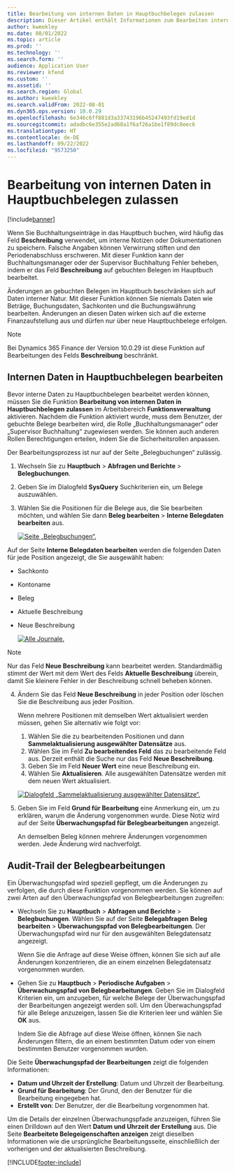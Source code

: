 ```yaml
---
title: Bearbeitung von internen Daten in Hauptbuchbelegen zulassen
description: Dieser Artikel enthält Informationen zum Bearbeiten interner Daten auf Hauptbuchbelegen.
author: kweekley
ms.date: 08/01/2022
ms.topic: article
ms.prod: ''
ms.technology: ''
ms.search.form: ''
audience: Application User
ms.reviewer: kfend
ms.custom: ''
ms.assetid: ''
ms.search.region: Global
ms.author: kweekley
ms.search.validFrom: 2022-08-01
ms.dyn365.ops.version: 10.0.29
ms.openlocfilehash: 6e346c6ff881d3a33743196b45247493fd19ed1d
ms.sourcegitcommit: adadbc6e355e2ad68a1f6af26a1be1f89dc8eec6
ms.translationtype: HT
ms.contentlocale: de-DE
ms.lasthandoff: 09/22/2022
ms.locfileid: "9573250"
---
```

# <a name="allow-edits-to-internal-data-on-general-ledger-vouchers"></a>Bearbeitung von internen Daten in Hauptbuchbelegen zulassen

[!include[banner](../includes/banner.md)]


Wenn Sie Buchhaltungseinträge in das Hauptbuch buchen, wird häufig das Feld **Beschreibung** verwendet, um interne Notizen oder Dokumentationen zu speichern. Falsche Angaben können Verwirrung stiften und den Periodenabschluss erschweren. Mit dieser Funktion kann der Buchhaltungsmanager oder der Supervisor Buchhaltung Fehler beheben, indem er das Feld **Beschreibung** auf gebuchten Belegen im Hauptbuch bearbeitet.

Änderungen an gebuchten Belegen im Hauptbuch beschränken sich auf Daten interner Natur. Mit dieser Funktion können Sie niemals Daten wie Beträge, Buchungsdaten, Sachkonten und die Buchungswährung bearbeiten. Änderungen an diesen Daten wirken sich auf die externe Finanzaufstellung aus und dürfen nur über neue Hauptbuchbelege erfolgen.

> [!NOTE]
> Bei Dynamics 365 Finance der Version 10.0.29 ist diese Funktion auf Bearbeitungen des Felds **Beschreibung** beschränkt.

## <a name="edit-internal-data-on-general-ledger-vouchers"></a>Internen Daten in Hauptbuchbelegen bearbeiten

Bevor interne Daten zu Hauptbuchbelegen bearbeitet werden können, müssen Sie die Funktion **Bearbeitung von internen Daten in Hauptbuchbelegen zulassen** im Arbeitsbereich **Funktionsverwaltung** aktivieren.
Nachdem die Funktion aktiviert wurde, muss dem Benutzer, der gebuchte Belege bearbeiten wird, die Rolle „Buchhaltungsmanager“ oder „Supervisor Buchhaltung“ zugewiesen werden. Sie können auch anderen Rollen Berechtigungen erteilen, indem Sie die Sicherheitsrollen anpassen.

Der Bearbeitungsprozess ist nur auf der Seite „Belegbuchungen“ zulässig.

1. Wechseln Sie zu **Hauptbuch** > **Abfragen und Berichte** > **Belegbuchungen**.
2. Geben Sie im Dialogfeld **SysQuery** Suchkriterien ein, um Belege auszuwählen.
3. Wählen Sie die Positionen für die Belege aus, die Sie bearbeiten möchten, und wählen Sie dann **Beleg bearbeiten** > **Interne Belegdaten bearbeiten** aus.

    [![Seite „Belegbuchungen“.](./media/voucher-transactions-page.png)](./media/voucher-transactions-page.png)
    
Auf der Seite **Interne Belegdaten bearbeiten** werden die folgenden Daten für jede Position angezeigt, die Sie ausgewählt haben:
  
  - Sachkonto
  - Kontoname
  - Beleg
  - Aktuelle Beschreibung
  - Neue Beschreibung

    [![Alle Journale.](./media/edit-internal-voucher-data.png)](./media/edit-internal-voucher-data.png)
    
> [!NOTE]
> Nur das Feld **Neue Beschreibung** kann bearbeitet werden. Standardmäßig stimmt der Wert mit dem Wert des Felds **Aktuelle Beschreibung** überein, damit Sie kleinere Fehler in der Beschreibung schnell beheben können.

4. Ändern Sie das Feld **Neue Beschreibung** in jeder Position oder löschen Sie die Beschreibung aus jeder Position.

   Wenn mehrere Positionen mit demselben Wert aktualisiert werden müssen, gehen Sie alternativ wie folgt vor:

      1. Wählen Sie die zu bearbeitenden Positionen und dann **Sammelaktualisierung ausgewählter Datensätze** aus.
      2. Wählen Sie im Feld **Zu bearbeitendes Feld** das zu bearbeitende Feld aus. Derzeit enthält die Suche nur das Feld **Neue Beschreibung**.
      3. Geben Sie im Feld **Neuer Wert** eine neue Beschreibung ein.
      4. Wählen Sie **Aktualisieren**. Alle ausgewählten Datensätze werden mit dem neuen Wert aktualisiert.

      [![Dialogfeld „Sammelaktualisierung ausgewählter Datensätze“.](./media/bulk-update-selected-records.png)](./media/bulk-update-selected-records.png)
    
5. Geben Sie im Feld **Grund für Bearbeitung** eine Anmerkung ein, um zu erklären, warum die Änderung vorgenommen wurde. Diese Notiz wird auf der Seite **Überwachungspfad für Belegbearbeitungen** angezeigt.

   An demselben Beleg können mehrere Änderungen vorgenommen werden. Jede Änderung wird nachverfolgt.

## <a name="audit-trail-of-voucher-edits"></a>Audit-Trail der Belegbearbeitungen

Ein Überwachungspfad wird speziell gepflegt, um die Änderungen zu verfolgen, die durch diese Funktion vorgenommen werden. Sie können auf zwei Arten auf den Überwachungspfad von Belegbearbeitungen zugreifen:

  - Wechseln Sie zu **Hauptbuch** > **Abfragen und Berichte** > **Belegbuchungen**. Wählen Sie auf der Seite **Belegabfragen** **Beleg bearbeiten** > **Überwachungspfad von Belegbearbeitungen**. Der Überwachungspfad wird nur für den ausgewählten Belegdatensatz angezeigt. 
   
    Wenn Sie die Anfrage auf diese Weise öffnen, können Sie sich auf alle Änderungen konzentrieren, die an einem einzelnen Belegdatensatz vorgenommen wurden.
  
  - Gehen Sie zu **Hauptbuch** > **Periodische Aufgaben** > **Überwachungspfad von Belegbearbeitungen**. Geben Sie im Dialogfeld Kriterien ein, um anzugeben, für welche Belege der Überwachungspfad der Bearbeitungen angezeigt werden soll. Um den Überwachungspfad für alle Belege anzuzeigen, lassen Sie die Kriterien leer und wählen Sie **OK** aus. 
    
    Indem Sie die Abfrage auf diese Weise öffnen, können Sie nach Änderungen filtern, die an einem bestimmten Datum oder von einem bestimmten Benutzer vorgenommen wurden.

Die Seite **Überwachungspfad der Bearbeitungen** zeigt die folgenden Informationen:

- **Datum und Uhrzeit der Erstellung**: Datum und Uhrzeit der Bearbeitung.
- **Grund für Bearbeitung**: Der Grund, den der Benutzer für die Bearbeitung eingegeben hat.
- **Erstellt von**: Der Benutzer, der die Bearbeitung vorgenommen hat.

Um die Details der einzelnen Überwachungspfade anzuzeigen, führen Sie einen Drilldown auf den Wert **Datum und Uhrzeit der Erstellung** aus. Die Seite **Bearbeitete Belegeigenschaften anzeigen** zeigt dieselben Informationen wie die ursprüngliche Bearbeitungsseite, einschließlich der vorherigen und der aktualisierten Beschreibung.


[!INCLUDE[footer-include](../../includes/footer-banner.md)]
